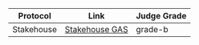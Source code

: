 | Protocol   | Link                                                                                                 | Judge Grade |
|------------|------------------------------------------------------------------------------------------------------|-------------|
| Stakehouse | [Stakehouse GAS](https://github.com/code-423n4/2022-11-stakehouse-findings/blob/main/data/btk-G.md)  | grade-b     |
